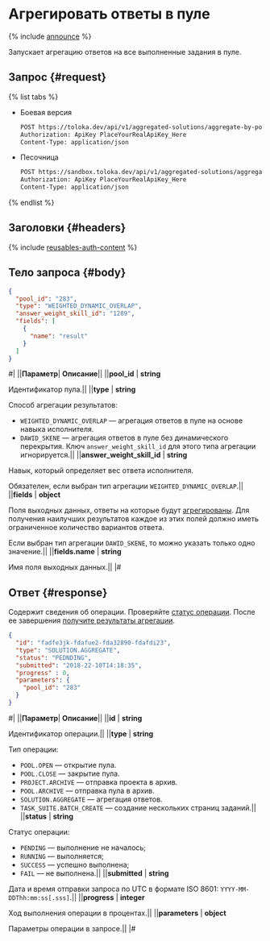 # Агрегировать ответы в пуле

{% include [announce](../_includes/announce.md) %}

Запускает агрегацию ответов на все выполненные задания в пуле.

## Запрос {#request}

{% list tabs %}

- Боевая версия

    ```bash
    POST https://toloka.dev/api/v1/aggregated-solutions/aggregate-by-pool
    Authorization: ApiKey PlaceYourRealApiKey_Here
    Content-Type: application/json
    ```

- Песочница

    ```bash
    POST https://sandbox.toloka.dev/api/v1/aggregated-solutions/aggregate-by-pool
    Authorization: ApiKey PlaceYourRealApiKey_Here
    Content-Type: application/json
    ```

{% endlist %}

## Заголовки {#headers}

{% include [reusables-auth-content](../_includes/reusables/id-reusables/auth-content.md) %}

## Тело запроса {#body}

```json
{
  "pool_id": "283",
  "type": "WEIGHTED_DYNAMIC_OVERLAP",
  "answer_weight_skill_id": "1289",
  "fields": [
    {
      "name": "result"
    }
  ]
}
```

#|
||**Параметр**| **Описание**||
||**pool_id** | **string**

Идентификатор пула.||
||**type** | **string**

Способ агрегации результатов:

- `WEIGHTED_DYNAMIC_OVERLAP` — агрегация ответов в пуле на основе навыка исполнителя.
- `DAWID_SKENE` — агрегация ответов в пуле без динамического перекрытия. Ключ `answer_weight_skill_id` для этого типа агрегации игнорируется.||
||**answer_weight_skill_id** | **string**

Навык, который определяет вес ответа исполнителя.

Обязателен, если выбран тип агрегации `WEIGHTED_DYNAMIC_OVERLAP`.||
||**fields** | **object**

Поля выходных данных, ответы на которые будут [агрегированы](../../guide/concepts/result-aggregation.md). Для получения наилучших результатов каждое из этих полей должно иметь ограниченное количество вариантов ответа.

Если выбран тип агрегации `DAWID_SKENE`, то можно указать только одно значение.||
||**fields.name** | **string**

Имя поля выходных данных.||
|#

## Ответ {#response}

Содержит сведения об операции. Проверяйте [статус операции](operations.md). После ее завершения [получите результаты агрегации](get-aggregated-result.md).

```json
{
  "id": "fadfe3jk-fdafue2-fda32890-fdafdi23",
  "type": "SOLUTION.AGGREGATE",
  "status": "PEDNDING",
  "submitted": "2018-22-10T14:18:35",
  "progress" : 0,
  "parameters": {
    "pool_id": "283"
  }
}
```

#|
||**Параметр**| **Описание**||
||**id** | **string**

Идентификатор операции.||
||**type** | **string**

Тип операции:

- `POOL.OPEN` — открытие пула.
- `POOL.CLOSE` — закрытие пула.
- `PROJECT.ARCHIVE` — отправка проекта в архив.
- `POOL.ARCHIVE` — отправка пула в архив.
- `SOLUTION.AGGREGATE` — агрегация ответов.
- `TASK_SUITE.BATCH_CREATE` — создание нескольких страниц заданий.||
||**status** | **string**

Статус операции:

- `PENDING` — выполнение не началось;
- `RUNNING` — выполняется;
- `SUCCESS` — успешно выполнена;
- `FAIL` — не выполнена.||
||**submitted** | **string**

Дата и время отправки запроса по UTC в формате ISO 8601: `YYYY-MM-DDThh:mm:ss[.sss]`.||
||**progress** | **integer**

Ход выполнения операции в процентах.||
||**parameters** | **object**

Параметры операции в запросе.||
|#